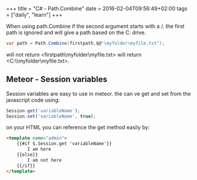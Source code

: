+++
title = "C# - Path.Combine"
date =  2016-02-04T09:56:49+02:00
tags = ["daily", "learn"]
+++

When using path.Combine if the second argument starts with a /. the first path is ignored and will give a path based on the C: drive.
```csharp
var path = Path.Combine(firstpath,$@"\myfolder\myfile.txt");
```

will not return <firstpath\myfolder\myfile.txt> will return <C:\\\myfolder\myfile.txt>.

## **Meteor - Session variables**

Session variables are easy to use in meteor. the can ve get and set from the javascript code using:

```javascript
Session.get('variableName');
Session.set('variableName', true);
```

on your HTML you can reference the get method easily by:
```HTML
<template name="admin">
    {{#if $.Session.get 'variableName'}}
        I am here
    {{else}}
        I am not here
    {{/if}}
</template>
```
